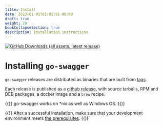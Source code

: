 ```yaml
---
title: Install
date: 2023-01-01T01:01:01-08:00
draft: true
weight: 20
bookCollapseSection: true
description: Installation instructions
---
```

[![GitHub Downloads (all assets, latest release)](https://img.shields.io/badge/dynamic/json?url=https%3A%2F%2Fapi.github.com%2Frepos%2Fgo-swagger%2Fgo-swagger%2Freleases%2Flatest&label=Latest%20release&query=%24.tag_name)](https://github.com/babbage88/go-swagger/releases/latest)

# Installing `go-swagger`

`go-swagger` releases are distributed as binaries that are built from [tags](https://github.com/babbage88/go-swagger/tags).

Each release is published as a [github release](https://github.com/babbage88/go-swagger/releases),
with source tarballs, RPM and DEB packages, a docker image and a `brew` recipe.

{{<hint info>}}
go-swagger works on *nix as well as Windows OS.
{{</hint>}}

{{<hint warning>}}
After a successful installation, make sure that your development environment meets [the prerequisites](generate/requirements.md).
{{</hint>}}
